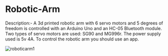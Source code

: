 # Robotic-Arm
Description:-
A 3d printed robotic arm with 6 servo motors and 5 degrees of freedom is controlled with an Arduino Uno and an HC-05 Bluetooth module. Two types of servo motors are used: SG90 and MG996r. The power supply used is 5v 4A. To control the robotic arm you should use an app. 

![roboticarm1](https://github.com/mkg789/Robotic-Arm/assets/126147162/371f0dd4-1c92-41e4-84c2-4dddd080ba2a)
